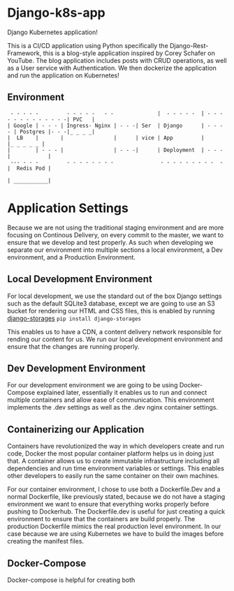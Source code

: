 # Django-k8s-app


Django Kubernetes application!

This is a CI/CD application using Python specifically the Django-Rest-Framework, this is a blog-style application inspired by 
Corey Schafer on YouTube. The blog application includes posts with CRUD operations, as well as a User service with
Authentication. We then dockerize the application and run the application on Kubernetes!

## Environment 
 ```                                                                                      __ _ _ _
  - - - - -         - - - - -   - -              |  - - - - -  | - - - - - - - - - - - - -| PVC   |
 | Google | - - - | Ingress- Nginx | - - -| Ser  | Django      | - - - - | Postgres |- - -|_ _ _ _|
 |  LB    |       |                |      | vice | App         |         |_ _ _ _ _ |
 |        | - - - |                | - - -|      | Deployment  | - - - |            |
  --- - - -         - - - - - - - -               - - - - - - - - -  - |  Redis Pod |
                                                                       | ___________|
````


# Application Settings
Because we are not using the traditional staging environment and are more focusing on Continous Delivery, on every commit to the master, we want to ensure that we develop and test properly. As such when developing we separate our environment into multiple sections a local environment, a Dev environment, and a Production Environment.

## Local Development Environment
For local development, we use the standard out of the box Django settings such as the default SQLite3 database, except we are going to use an S3 bucket for rendering our HTML and CSS files, this is enabled by running [django-storages](https://django-storages.readthedocs.io/en/latest/)
``` pip install django-storages ```

This enables us to have a CDN, a content delivery network responsible for rending our content for us.
We run our local development environment and ensure that the changes are running properly.

## Dev Development Environment
For our development environment we are going to be using Docker-Compose explained later, essentially it enables us to run and connect multiple containers and allow ease of communication. This environment implements the .dev settings as well as the .dev nginx container settings. 

## Containerizing our Application
Containers have revolutionized the way in which developers create and run code, Docker the most popular container platform
helps us in doing just that. A container allows us to create immutable infrastructure including all dependencies
and run time environment variables or settings. This enables other developers to easily run the same container on their own 
machines. 

For our container environment, I chose to use both a Dockerfile.Dev and a normal Dockerfile, like previously stated, because
we do not have a staging environment we want to ensure that everything works properly before pushing to Dockerhub. The Dockerfile.dev is useful for just creating a quick environment to ensure that the containers are build properly. The production Dockerfile mimics the real production level environment. In our case because we are using Kubernetes we have to build the images before creating the manifest files.

## Docker-Compose
Docker-compose is helpful for creating both 
